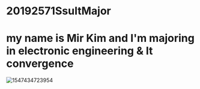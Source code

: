 # 20192571SsuItMajor
# my name is Mir Kim and I'm majoring in electronic engineering & It convergence
![1547434723954](./camera/1547434723954.jpg)
